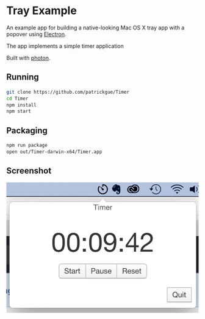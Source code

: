 # Tray Example

An example app for building a native-looking Mac OS X tray app with a popover
using [Electron](http://electron.atom.io).

The app implements a simple timer application

Built with [photon](http://photonkit.com).

## Running

```sh
git clone https://github.com/patrickgue/Timer
cd Timer
npm install
npm start
```

## Packaging

```sh
npm run package
open out/Timer-darwin-x64/Timer.app
```


## Screenshot

![alt text](doc/screenshot.png "Screenshot")

